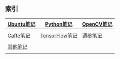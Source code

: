 **索引**
---


[Ubuntu笔记](https://github.com/JNingWei/Notebook/blob/master/Bookshelf/Ubuntu-Notebook/Ubuntu-Notebook.md) | [Python笔记](https://github.com/JNingWei/Notebook/blob/master/Bookshelf/Python-Notebook/Python-Notebook.md) | [OpenCV笔记](https://github.com/JNingWei/Notebook/blob/master/Bookshelf/OpenCV-Notebook/OpenCV-Notebook.md)
---- | ---- | ---- 
 |  | 
[Caffe笔记](https://github.com/JNingWei/Notebook/blob/master/Bookshelf/Caffe-Notebook/Caffe-Notebook.md) | [TensorFlow笔记](https://github.com/JNingWei/Notebook/blob/master/Bookshelf/TensorFlow-Notebook/TensorFlow-Notebook.md) | [调参笔记](https://github.com/JNingWei/Notebook/blob/master/Bookshelf/Tunning-Notebook/Tunning-Notebook.md)
 |  |
[其他笔记](https://github.com/JNingWei/Notebook/blob/master/Bookshelf/Others-Notebook/Others-Notebook.md) |  |
 |  |


